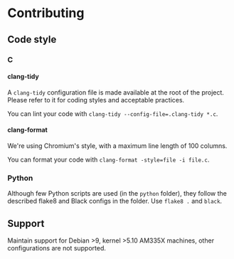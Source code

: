 # Contributing
## Code style
### C
#### clang-tidy
A `clang-tidy` configuration file is made available at the root of the project. Please refer to it for coding styles and acceptable practices.

You can lint your code with `clang-tidy --config-file=.clang-tidy *.c`.

#### clang-format
We're using Chromium's style, with a maximum line length of 100 columns.

You can format your code with `clang-format -style=file -i file.c`.
### Python
Although few Python scripts are used (in the `python` folder), they follow the described flake8 and Black configs in the folder. Use `flake8 .` and `black`.

## Support
Maintain support for Debian >9, kernel >5.10 AM335X machines, other configurations are not supported.
